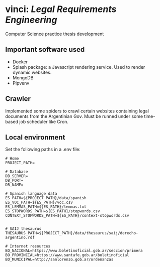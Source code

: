 # vinci: *Legal Requirements Engineering*
Computer Science practice thesis development

## Important software used
- Docker
- Splash package: a Javascript rendering service. Used to render dynamic websites.
- MongoDB
- Pipvenv

## Crawler
Implemented some spiders to crawl certain websites containing legal documents from the Argentinian Gov. Must be runned under some time-based job scheduler like Cron.

## Local environment
Set the following paths in a .env file:

```
# Home
PROJECT_PATH=

# Database
DB_SERVER=
DB_PORT=
DB_NAME=

# Spanish language data
ES_PATH=${PROJECT_PATH}/data/spanish
ES_VOC_PATH=${ES_PATH}/voc.csv
ES_LEMMAS_PATH=${ES_PATH}/lemmas.txt
ES_STOPWORDS_PATH=${ES_PATH}/stopwords.csv
CONTEXT_STOPWORDS_PATH=${ES_PATH}/context-stopwords.csv


# SAIJ thesaurus
THESAURUS_PATH=${PROJECT_PATH}/data/thesaurus/saij/derecho-argentino.rdf

# Internet resources
BO_NACIONAL=https://www.boletinoficial.gob.ar/seccion/primera
BO_PROVINCIAL=https://www.santafe.gob.ar/boletinoficial
BO_MUNICIPAL=http://sanlorenzo.gob.ar/ordenanzas

```
